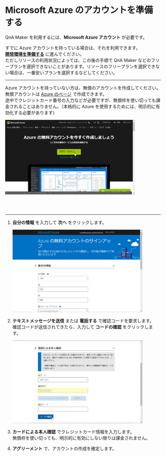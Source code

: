 # Microsoft Azure のアカウントを準備する

QnA Maker を利用するには、**Microsoft Azure アカウント** が必要です。

すでに Azure アカウントを持っている場合は、それを利用できます。  
[**開発環境を準備する**](02_DevelopEnv.md) に進んでください。  
ただしリソースの利用状況によっては、この後の手順で QnA Maker などのフリープランを選択できないことがあります。リソースのフリープランを選択できない場合は、一番安いプランを選択するなどしてください。

---
Azure アカウントを持っていない方は、無償のアカウントを作成してください。
無償アカウントは [Azure のページ](https://azure.microsoft.com/ja-jp/free/) で作成できます。  
途中でクレジットカード番号の入力などが必要ですが、無償枠を使い切っても課金されることはありません。（本格的に Azure を使用するためには、明示的に有効化する必要があります）

<img src="Assets/Images/01/azure_freeaccount.png" width="420px" />

<br /><br />

---
1. **自分の情報** を入力して **次へ** をクリックします。

    <img src="Assets/Images/01/azure_signup_info.png" width="420px" />

2. **テキストメッセージを送信** または **電話する** で確認コードを要求します。  
確認コードが送信されてきたら、入力して **コードの確認** をクリックします。

    <img src="Assets/Images/01/azure_signup_smsconfirm.png" width="420px" />

3. **カードによる本人確認** でクレジットカード情報を入力します。  
無償枠を使い切っても、明示的に有効にしない限りは課金されません。
4. **アグリーメント** で、アカウントの作成を確定します。